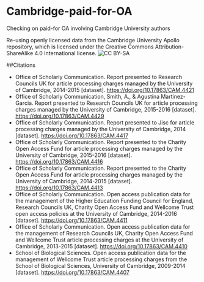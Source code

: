 # Cambridge-paid-for-OA
Checking on paid-for OA involving Cambridge University authors

Re-using openly licensed data from the Cambridge University Apollo repository, which is licensed under the Creative Commons Attribution-ShareAlike 4.0 International license.
![CC BY-SA](https://www.repository.cam.ac.uk/themes/Cambridge//images/creativecommons/cc-by-sa.png)

##Citations

* Office of Scholarly Communication. Report presented to Research Councils UK for article processing charges managed by the University of Cambridge, 2014-2015 [dataset]. https://doi.org/10.17863/CAM.4421
* Office of Scholarly Communication, Smith, A., & Agustina Martinez-Garcia. Report presented to Research Councils UK for article processing charges managed by the University of Cambridge, 2015-2016 [dataset]. https://doi.org/10.17863/CAM.4429
* Office of Scholarly Communication. Report presented to Jisc for article processing charges managed by the University of Cambridge, 2014 [dataset]. https://doi.org/10.17863/CAM.4417
* Office of Scholarly Communication. Report presented to the Charity Open Access Fund for article processing charges managed by the University of Cambridge, 2015-2016 [dataset]. https://doi.org/10.17863/CAM.4416
* Office of Scholarly Communication. Report presented to the Charity Open Access Fund for article processing charges managed by the University of Cambridge, 2014-2015 [dataset]. https://doi.org/10.17863/CAM.4413
* Office of Scholarly Communication. Open access publication data for the management of the Higher Education Funding Council for England, Research Councils UK, Charity Open Access Fund and Wellcome Trust open access policies at the University of Cambridge, 2014-2016 [dataset]. https://doi.org/10.17863/CAM.4411
* Office of Scholarly Communication. Open access publication data for the management of Research Councils UK, Charity Open Access Fund and Wellcome Trust article processing charges at the University of Cambridge, 2013-2015 [dataset]. https://doi.org/10.17863/CAM.4410
* School of Biological Sciences. Open access publication data for the management of Wellcome Trust article processing charges from the School of Biological Sciences, University of Cambridge, 2009-2014 [dataset]. https://doi.org/10.17863/CAM.4407




